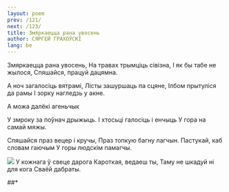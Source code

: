 ```yaml
---
layout: poem
prev: /121/
next: /123/
title: Змяркаецца рана увосень
author: СЯРГЕЙ ГРАХОЎСКІ
lang: be
---
```



 
Змяркаецца рана увосень, Ha травах трымціць сівізна, I як бы табе не жылося, Спяшайся, працуй дацямна.

А ноч загалосіць вятрамі, Лісты зашуршаць па сцяне, Ілбом прытуліся да рамы I зорку нагледзь у акне.

А можа далёкі агеньчык

У змроку за поўнач дрыжыць. I хтосьці галосіць і енчыць У гора на самай мяжы.

Спяшайся праз вецер і кручы, Праз топкую багну лагчын. Пастукай, каб словам гаючым У горы людскім памагчы.

![](2022-%D0%9C%D1%96%D0%BD%D1%81%D0%BA-%D0%BB%D1%83%D1%87%D0%BD%D0%B0%D1%81%D1%86%D1%8C-%D0%BC%D1%96%D0%BA%D0%BE%D0%BB%D0%B0-%D0%BC%D1%8F%D1%82%D0%BB%D1%96%D1%86%D0%BA%D1%96_html_d1026463cd307b90.jpg) У кожнага ў свеце дарога Кароткая, ведаеш ты, Таму не шкадуй ні для кога Сваёй дабраты.

##*
